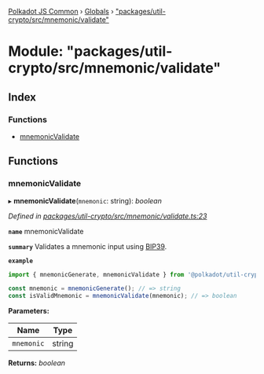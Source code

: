 [Polkadot JS Common](../README.md) › [Globals](../globals.md) › ["packages/util-crypto/src/mnemonic/validate"](_packages_util_crypto_src_mnemonic_validate_.md)

# Module: "packages/util-crypto/src/mnemonic/validate"

## Index

### Functions

* [mnemonicValidate](_packages_util_crypto_src_mnemonic_validate_.md#mnemonicvalidate)

## Functions

###  mnemonicValidate

▸ **mnemonicValidate**(`mnemonic`: string): *boolean*

*Defined in [packages/util-crypto/src/mnemonic/validate.ts:23](https://github.com/polkadot-js/common/blob/3b383b97/packages/util-crypto/src/mnemonic/validate.ts#L23)*

**`name`** mnemonicValidate

**`summary`** Validates a mnemonic input using [BIP39](https://github.com/bitcoin/bips/blob/master/bip-0039.mediawiki).

**`example`** 
<BR>

```javascript
import { mnemonicGenerate, mnemonicValidate } from '@polkadot/util-crypto';

const mnemonic = mnemonicGenerate(); // => string
const isValidMnemonic = mnemonicValidate(mnemonic); // => boolean
```

**Parameters:**

Name | Type |
------ | ------ |
`mnemonic` | string |

**Returns:** *boolean*
